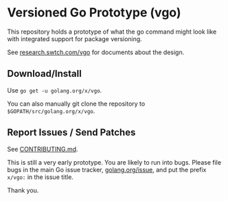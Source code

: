 # Versioned Go Prototype (vgo)

This repository holds a prototype of what the go command
might look like with integrated support for package versioning.

See [research.swtch.com/vgo](https://research.swtch.com/vgo)
for documents about the design.

## Download/Install

Use `go get -u golang.org/x/vgo`.

You can also manually
git clone the repository to `$GOPATH/src/golang.org/x/vgo`.

## Report Issues / Send Patches

See [CONTRIBUTING.md](CONTRIBUTING.md).

This is still a very early prototype.
You are likely to run into bugs.
Please file bugs in the main Go issue tracker,
[golang.org/issue](https://golang.org/issue),
and put the prefix `x/vgo:` in the issue title.

Thank you.
